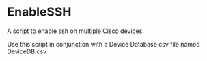 # EnableSSH
A script to enable ssh on multiple Cisco devices.

 Use this script in conjunction with a Device Database csv file named DeviceDB.csv
 
